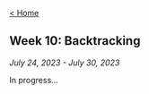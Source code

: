 [< Home](https://shammip.github.io/)

## Week 10: Backtracking

*July 24, 2023 - July 30, 2023*

In progress...

